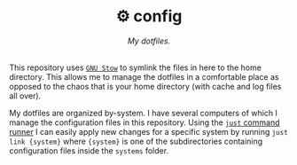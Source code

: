 <div align="center">
    <h1>⚙️ config</h1>
    <i>My dotfiles.</i>
</div>
<br/>

This repository uses [`GNU Stow`](https://www.gnu.org/software/stow/) to symlink the files in here to the home directory. This allows me to manage the dotfiles in a comfortable place as opposed to the chaos that is your home directory (with cache and log files all over).

My dotfiles are organized by-system. I have several computers of which I manage the configuration files in this repository. Using the [`just` command runner](https://just.systems/) I can easily apply new changes for a specific system by running `just link {system}` where `{system}` is one of the subdirectories containing configuration files inside the `systems` folder.
